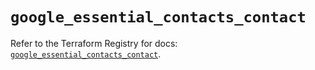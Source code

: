 # `google_essential_contacts_contact`

Refer to the Terraform Registry for docs: [`google_essential_contacts_contact`](https://registry.terraform.io/providers/hashicorp/google/6.38.0/docs/resources/essential_contacts_contact).
